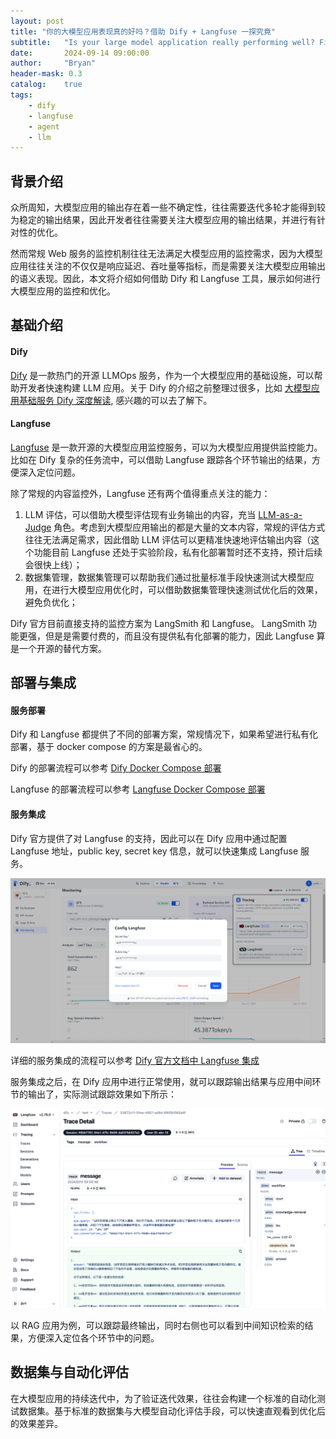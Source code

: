 ```yaml
---
layout: post
title: "你的大模型应用表现真的好吗？借助 Dify + Langfuse 一探究竟"
subtitle:   "Is your large model application really performing well? Find out with Dify + Langfuse"
date:       2024-09-14 09:00:00
author:     "Bryan"
header-mask: 0.3
catalog:    true
tags:
    - dify
    - langfuse
    - agent
    - llm
---
```


## 背景介绍
众所周知，大模型应用的输出存在着一些不确定性，往往需要迭代多轮才能得到较为稳定的输出结果，因此开发者往往需要关注大模型应用的输出结果，并进行有针对性的优化。

然而常规 Web 服务的监控机制往往无法满足大模型应用的监控需求，因为大模型应用往往关注的不仅仅是响应延迟、吞吐量等指标，而是需要关注大模型应用输出的语义表现。因此，本文将介绍如何借助 Dify 和 Langfuse 工具，展示如何进行大模型应用的监控和优化。

## 基础介绍

#### Dify
[Dify](https://github.com/langgenius/dify) 是一款热门的开源 LLMOps 服务，作为一个大模型应用的基础设施，可以帮助开发者快速构建 LLM 应用。关于 Dify 的介绍之前整理过很多，比如 [大模型应用基础服务 Dify 深度解读](https://zhuanlan.zhihu.com/p/706381113), 感兴趣的可以去了解下。

#### Langfuse

[Langfuse](https://github.com/langfuse/langfuse) 是一款开源的大模型应用监控服务，可以为大模型应用提供监控能力。比如在 Dify 复杂的任务流中，可以借助 Langfuse 跟踪各个环节输出的结果，方便深入定位问题。

除了常规的内容监控外，Langfuse 还有两个值得重点关注的能力：

1. LLM 评估，可以借助大模型评估现有业务输出的内容，充当 [LLM-as-a-Judge](https://arxiv.org/abs/2306.05685) 角色。考虑到大模型应用输出的都是大量的文本内容，常规的评估方式往往无法满足需求，因此借助 LLM 评估可以更精准快速地评估输出内容（这个功能目前 Langfuse 还处于实验阶段，私有化部署暂时还不支持，预计后续会很快上线）；
2. 数据集管理，数据集管理可以帮助我们通过批量标准手段快速测试大模型应用，在进行大模型应用优化时，可以借助数据集管理快速测试优化后的效果，避免负优化；

Dify 官方目前直接支持的监控方案为 LangSmith 和 Langfuse。 LangSmith 功能更强，但是是需要付费的，而且没有提供私有化部署的能力，因此 Langfuse 算是一个开源的替代方案。

## 部署与集成

#### 服务部署

Dify 和 Langfuse 都提供了不同的部署方案，常规情况下，如果希望进行私有化部署，基于 docker compose 的方案是最省心的。

Dify 的部署流程可以参考 [Dify Docker Compose 部署](https://docs.dify.ai/v/zh-hans/getting-started/install-self-hosted/docker-compose)

Langfuse 的部署流程可以参考 [Langfuse Docker Compose 部署](https://langfuse.com/docs/deployment/local)

#### 服务集成

Dify 官方提供了对 Langfuse 的支持，因此可以在 Dify 应用中通过配置 Langfuse 地址，public key, secret key 信息，就可以快速集成 Langfuse 服务。

![langfuse](/img/in-post/langfuse/langfuse.png)

详细的服务集成的流程可以参考 [Dify 官方文档中 Langfuse 集成](https://docs.dify.ai/v/zh-hans/guides/monitoring/integrate-external-ops-tools/integrate-langfuse)

服务集成之后，在 Dify 应用中进行正常使用，就可以跟踪输出结果与应用中间环节的输出了，实际测试跟踪效果如下所示：

![usage](/img/in-post/langfuse/usage.png)

以 RAG 应用为例，可以跟踪最终输出，同时右侧也可以看到中间知识检索的结果，方便深入定位各个环节中的问题。

## 数据集与自动化评估

在大模型应用的持续迭代中，为了验证迭代效果，往往会构建一个标准的自动化测试数据集。基于标准的数据集与大模型自动化评估手段，可以快速直观看到优化后的效果差异。

